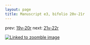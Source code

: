 ```yaml
---
layout: page
title: Manuscript e3, bifolio 20v-21r
---
```


prev: [19v-20r](../19v-20r/) next: [21v-22r](../21v-22r/)



[![Linked to zoomble image](http://www.homermultitext.org/iipsrv?IIIF=/project/homer/pyramidal/deepzoom/hmt/e3bifolio/v1/vb_20v_21r.tif/full/2000,/0/default.jpg)](http://www.homermultitext.org/ict2/?urn=urn:cite2:hmt:e3bifolio.v1:vb_20v_21r)

